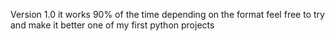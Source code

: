 Version 1.0
it works 90% of the time depending on the format
feel free to try and make it better 
one of my first python projects